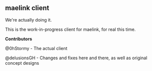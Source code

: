 ## maelink client

We're actually doing it.

This is the work-in-progress client for maelink, for real this time.

**Contributors**

@0hStormy - The actual client

@delusionsGH - Changes and fixes here and there, as well as original concept designs
